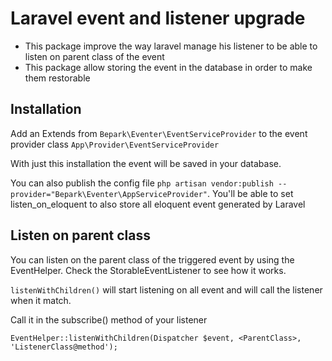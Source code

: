 # Laravel event and listener upgrade

   - This package improve the way laravel manage his listener to be able to listen on parent class of the event
   - This package allow storing the event in the database in order to make them restorable
   
## Installation

   Add an Extends from `Bepark\Eventer\EventServiceProvider` to the event provider class `App\Provider\EventServiceProvider`
    
   With just this installation the event will be saved in your database.
   
   You can also publish the config file `php artisan vendor:publish --provider="Bepark\Eventer\AppServiceProvider"`. You'll be able to set listen_on_eloquent to also store all eloquent event generated by Laravel
      
## Listen on parent class

   You can listen on the parent class of the triggered event by using the EventHelper.
   Check the StorableEventListener to see how it works.
   
   `listenWithChildren()` will start listening on all event and will call the listener when it match.
   
   Call it in the subscribe() method of your listener
   
    EventHelper::listenWithChildren(Dispatcher $event, <ParentClass>, 'ListenerClass@method');
   
